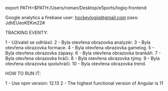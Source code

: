 export PATH=$PATH:/Users/roman/Desktop/eSports/logiq-frontend

Google analytics a firebase
user: hockeylogiq@gmail.com
pass: JdhEUeoKEKm22#

TRACKING EVENTY:

1 - Uživatel se odhlásil.
2 - Byla otevřena obrazovka analyzér.
3 - Byla otevřena obrazovka formace.
4 - Byla otevřena obrazovka gamelog.
5 - Byla otevřena obrazovka zápasy.
6 - Byla otevřena obrazovka brankáři.
7 - Byla otevřena obrazovka hráči.
8 - Byla otevřena obrazovka týmy.
9 - Byla otevřena obrazovka spoluhráči.
10 - Byla otevřena obrazovka trend.

HOW TO RUN IT:

1 - Use npm version: 12.13
2 - The highest functional version of Angular is 11
